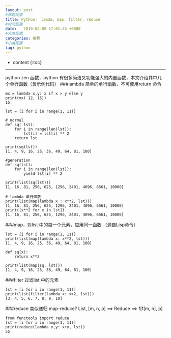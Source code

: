 ```yaml
---
layout: post
#标题配置
title: Python： lamda, map, filter, reduce
#时间配置
date:   2019-02-09 17:01:45 +0800
#大类配置
categories: 编程
#小类配置
tag: python
---
```

* content
  {:toc}
--- 

python zen 函数，python 有很多简洁又功能强大的内置函数，本文介绍其中几个单行函数（含示例代码）
###lambda 简单的单行函数，不可使用return 命令

```
mx = lambda x,y: x if x > y else y 
print(mx( 12, 15)) 
15

lst = [i for i in range(1, 11)]

# normal
def sq( lst):
    for i in range(len(lst)):
        lst[i] = lst[i] ** 2
    return lst

print(sq(lst))
[1, 4, 9, 16, 25, 36, 49, 64, 81, 100]

#generation 
def sq(lst):
    for i in range(len(lst)):
        yield lst[i] ** 2

print(list(sq(lst)))
[1, 16, 81, 256, 625, 1296, 2401, 4096, 6561, 10000]

# lambda 单行函数
print(list(map(lambda x : x**2, lst)))
[1, 16, 81, 256, 625, 1296, 2401, 4096, 6561, 10000]
print([x**2 for x in lst])
[1, 16, 81, 256, 625, 1296, 2401, 4096, 6561, 10000]
```

###map，对list 中的每一个元素，应用同一函数 （源自Lisp命令）

```
lst = [i for i in range(1, 11)]
print(list(map(lambda x: x**2, lst)))
[1, 4, 9, 16, 25, 36, 49, 64, 81, 100]

def sq(x):
    return x**2

print(list(map(sq, lst)))
[1, 4, 9, 16, 25, 36, 49, 64, 81, 100]
```

###filter 过滤list 中的元素

```
lst = [i for i in range(1, 11)]
print(list(filter(lambda x: x>2, lst)))
[3, 4, 5, 6, 7, 8, 9, 10]
```

###reduce 类似递归 map-reduce?
List, [m, n, p]  ==> Reduce ==> f[f[m, n], p]

```
from functools import reduce
lst = [i for i in range(1, 11)]
print(reduce(lambda x,y: x+y, lst))
55
```
